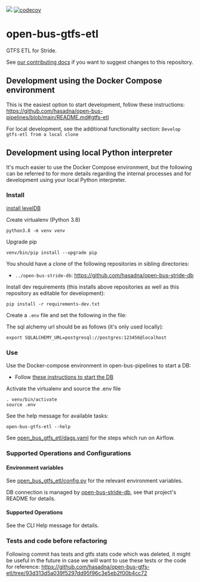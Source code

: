 ![](https://github.com/hasadna/open-bus-gtfs-etl/actions/workflows/CI.yml/badge.svg?branch=main) [![codecov](https://codecov.io/gh/hasadna/open-bus-gtfs-etl/branch/main/graph/badge.svg?token=JJDM2TRBA8)](https://codecov.io/gh/hasadna/open-bus-gtfs-etl)

# open-bus-gtfs-etl
GTFS ETL for Stride.

See [our contributing docs](https://github.com/hasadna/open-bus-pipelines/blob/main/CONTRIBUTING.md) if you want to suggest changes to this repository.

## Development using the Docker Compose environment

This is the easiest option to start development, follow these instructions: https://github.com/hasadna/open-bus-pipelines/blob/main/README.md#gtfs-etl

For local development, see the additional functionality section: `Develop gtfs-etl from a local clone`

## Development using local Python interpreter

It's much easier to use the Docker Compose environment, but the following can be
referred to for more details regarding the internal processes and for development
using your local Python interpreter. 

### Install

[install levelDB](https://github.com/akariv/kvfile#installing-leveldb)

Create virtualenv (Python 3.8)

```
python3.8 -m venv venv
```

Upgrade pip

```
venv/bin/pip install --upgrade pip
```

You should have a clone of the following repositories in sibling directories:

* `../open-bus-stride-db`: https://github.com/hasadna/open-bus-stride-db

Install dev requirements (this installs above repositories as well as this repository as editable for development):

```
pip install -r requirements-dev.txt
```

Create a `.env` file and set the following in the file:

The sql alchemy url should be as follows (it's only used locally):

```
export SQLALCHEMY_URL=postgresql://postgres:123456@localhost
```

### Use

Use the Docker-compose environment in open-bus-pipelines to start a DB:

* Follow [these instructions to start the DB](https://github.com/hasadna/open-bus-pipelines/blob/main/README.md#stride-db)

Activate the virtualenv and source the .env file

```
. venv/bin/activate
source .env
```

See the help message for available tasks:

```
open-bus-gtfs-etl --help
```

See [open_bus_gtfs_etl/dags.yaml](open_bus_gtfs_etl/dags.yaml) for the steps which run on Airflow. 

### Supported Operations and Configurations

#### Environment variables

See [open_bus_gtfs_etl/config.py](open_bus_gtfs_etl/config.py) for the relevant environment variables.

DB connection is managed by [open-bus-stride-db](https://github.com/hasadna/open-bus-stride-db),
see that project's README for details.

#### Supported Operations 

See the CLI Help message for details.

### Tests and code before refactoring

Following commit has tests and gtfs stats code which was deleted, it might be useful in the future
in case we will want to use these tests or the code for reference:
https://github.com/hasadna/open-bus-gtfs-etl/tree/93d313d5a039f5297dd95f96c3e5eb2f00b4cc72
